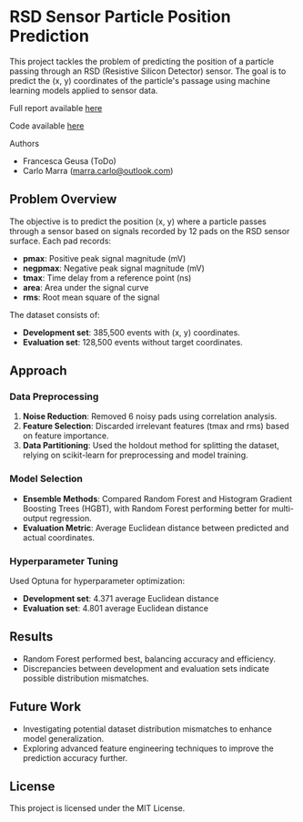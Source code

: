 # RSD Sensor Particle Position Prediction

This project tackles the problem of predicting the position of a particle passing through an RSD (Resistive Silicon Detector) sensor. The goal is to predict the (x, y) coordinates of the particle's passage using machine learning models applied to sensor data.

Full report available [here](https://github.com/CarloMarra/rsd-sensor-prediction/blob/main/Report.pdf)

Code available [here](https://github.com/CarloMarra/rsd-sensor-prediction/blob/main/Regression_Task.ipynb)

Authors

- Francesca Geusa (ToDo)
- Carlo Marra ([marra.carlo@outlook.com](marra.carlo@outlook.com))

## Problem Overview

The objective is to predict the position (x, y) where a particle passes through a sensor based on signals recorded by 12 pads on the RSD sensor surface. Each pad records:

- **pmax**: Positive peak signal magnitude (mV)
- **negpmax**: Negative peak signal magnitude (mV)
- **tmax**: Time delay from a reference point (ns)
- **area**: Area under the signal curve
- **rms**: Root mean square of the signal

The dataset consists of:
- **Development set**: 385,500 events with (x, y) coordinates.
- **Evaluation set**: 128,500 events without target coordinates.

## Approach

### Data Preprocessing
1. **Noise Reduction**: Removed 6 noisy pads using correlation analysis.
2. **Feature Selection**: Discarded irrelevant features (tmax and rms) based on feature importance.
3. **Data Partitioning**: Used the holdout method for splitting the dataset, relying on scikit-learn for preprocessing and model training.

### Model Selection
- **Ensemble Methods**: Compared Random Forest and Histogram Gradient Boosting Trees (HGBT), with Random Forest performing better for multi-output regression.
- **Evaluation Metric**: Average Euclidean distance between predicted and actual coordinates.

### Hyperparameter Tuning
Used Optuna for hyperparameter optimization:
- **Development set**: 4.371 average Euclidean distance
- **Evaluation set**: 4.801 average Euclidean distance

## Results
- Random Forest performed best, balancing accuracy and efficiency.
- Discrepancies between development and evaluation sets indicate possible distribution mismatches.

## Future Work

-	Investigating potential dataset distribution mismatches to enhance model generalization.
- Exploring advanced feature engineering techniques to improve the prediction accuracy further.

## License

This project is licensed under the MIT License.
